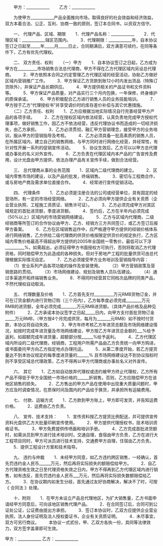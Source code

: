 
 


　　甲方：____________
　　乙方：____________


　　为使甲方____________产品全面推向市场，取得良好的社会效益和经济效益，双方本着合法、公正、互利、协商一致的原则，签订本合同书，以资双方信守。


　　一、 代理产品、区域、期限
　　1．代理产品名称：____________
　　2．代理区域：____________辖区范围内。
　　3．代理期限：____________年，自本协议签订之日起至_____年_____月_____日止，合同期满后，双方满意可续约，在同等条件下，乙方有优先代理权。


　　二、 双方责任、权利
　　（一）甲方
　　1．自本协议签订之日起，乙方成为甲方在__________市场销售合法总代理商，甲方不得在乙方代理区域内另设总代理商。
　　2．甲方依照本合同之约定管理乙方代理区域的经营活动，协助乙方做好区域内营销推广工作。
　　3．甲方保证乙方货款到账12小时内发出货品（特殊订货除外），并保证产品长期供应。
　　4．甲方提供相关的产品证书和文件资料等。
　　5．甲方保证产品质量，对产品实行三个月内包换，一年保修，终身维护的质保承诺。
　　6．甲方积极配合乙方进行销售人员的业务技能培训。
　　7．甲方授于乙方“代理授权书”并享受调价时的库存差价补偿与其它优惠措施。
　　（二）乙方责任、权利
　　1．乙方应根据当地实际情况自行完善经营甲方产品的各项手续。
　　2．乙方在授权区域内依法经营，认真负责地完成甲方授权代理事项，做好销售工作，因乙方不依法经营，违反代理协议书而造成的一切经济损失，由乙方承担。
　　3．乙方必须贯彻，融汇甲方营销理念，接受甲方的业务培训，服从甲方的营销指导及考核。
　　4．乙方必须具备一批高素质的销售人员，在所属区域内，建立自己的销售网络，与甲方同时进行网络化经营，并经常性，有针对性开展一系列的促销宣传活动。
　　5．协议生效后，乙方可以以甲方总代理或办事处的名义对外宣传。
　　6．乙方负责在代理区域内本产品的广告宣传及费用，设计光盘由甲方提供，依法办理产品有关宣传手续，做到合法经营。


　　三、 总代理商从事的业务范围
　　1．区域内二级代理商的建立。
　　2．区域内零售市场的建设，以及产品的批发，终端销售。
　　3．密切与工程商合作，或与房地产商及需求单位直接合作。
　　4．经常进行宣传促销活动。


　　四、 代理条件
　　1．乙方必须是注册合法的公司或经营单位，具有固定的经营场所，有一定的市场经营网络。
　　2．乙方必须向甲方提供企业有关资质（企业营业执照、工程施工资质证、销售许可证）。
　　3．乙方必须完成甲方对其区域规定的首批进货额，季度进货额。
　　4．签约后，乙方在半年内必须完成（50%以上）区域内的市场营销网络建设。
　　5．乙方与区域内代理商，二级经销商等所签订的合作协议由甲方、乙方、经销方三方共同签订，或乙方签订后报甲方备案。
　　6．乙方在区域销售运作中，应严格遵守甲方提供的经销价格体系进行网络销售，乙方供给二级代理商的供货价格按限定供货价的规定执行，乙方区域内零售价格最高不得超出甲方提供的2005年全国统一零售价，最低可以下浮__________%，如需超出，必须征得甲方书面授权方可执行，否则将取消乙方代理资格，同时赔偿甲方为此造成的各种损失。但对于房地产工程的批量供货可由总代理根据实际情况自定。
　　7．乙方必须接受甲方业务培训及营销指导内容：
　　（1）安业系列产品各项功能的操作及安装使用。
　　（2）甲方营销政策及营销思路的贯彻。
　　（3）市场网络建设、规划及销售人员队伍建设。
　　（4）通过多渠道开拓终端销售业务。
　　8．不得同时经营其它同档次品牌的同类产品，不然代理权自动取消。


　　五、 代理数量及价格
　　1．乙方首先支付__________万元RMB货物订金，并可在订货金额内进行货物订购（三个月内），乙方每季度必须完成________万元RMB的进货额，全年必须完成________万元RMB进货额。（具体产品价格及品种见附件）
　　2．乙方承诺本协议签字之日起_____日内，向甲方支付首批货物订金_____万元RMB，（甲方按4个月完成供货，每月为_______元RMB）如不按时付货款，本协议将自动失效。
　　3．甲方年终考核乙方年进货总额及市场网络建设情况，如按时完成年进货量及市场网络建设，甲方按乙方年进货总金额的___%给予返利，如超额完成年进货量，超额部分按______%给予返利。
　　4．乙方代理区域内所设的二级代理商，经销商，工程用户所需产品由乙方负责统一向甲方购进，或书面委托甲方向乙方指定地点办理托运。
　　5．从第二季度开始，若乙方提货量达不到本协议规定的每季度进货量的______% 且市场网络建设达不到协议指标时则不享受区域总代理政策，乙方不得再以甲方代理商或办事处名义对外宣传。


　　六、 其它
　　1．乙方如自动放弃代理权或违约被甲方终止代理权，乙方所有产品不得低于甲方全国统一市场价格的______折销售。否则，乙方应赔偿甲方在该地区销售的损失。
　　2．乙方售出的甲方产品在使用中出现重大质量问题时，甲方应及时调查情况，在质保时间及围内的产品给于换货，并承担所有运输费用。


　　七、 付款、运输方式
　　1．乙方款到甲方账上，甲方即可发货，并告知运费价格。
　　2．运费由乙方负责。


　　八、 宣传、技术支持：
　　1．宣传资料按乙方提货比例配送，并可提供宣传资料光盘供乙方大批量印刷宣传使用。
　　2．甲方提供代理授权书，技术培训资格证书。
　　3．甲方免费提供传喷画和培训手册。
　　4．乙方完成首批进货额时，如需派员到甲方进行技术培训时。交通自理，食宿由甲方负责，乙方在进行大工程项目同时，甲方可派员进行技术支持，交通费甲方自理，住宿由乙方负责。
　　5．提供工程设计方案和技术指导。


　　九、 违约与仲裁
　　1．未经甲方同意，如乙方违约跨区销售，一经确认，首先罚违约金人民币______万元，然后再将实际损失的额赔偿给甲方。
　　2．自乙方代理资格生效之日至代理资格失效之日内，甲方不得再到乙方代理区域内进行销售，如有违反，首先罚违约金人民币___万元，然后再将实际损失数额赔偿给乙方。
　　3．在协议期内如发生分歧，首先通过友好协商解决，解决不了时，可按《
合同法
》处理。


　　十、附则
　　1．在甲方未设立产品总代理地区，为扩大销售量，乙方书面申请经甲方同意后，可向该地区销售代理产品。
　　2．在合同签订后，合同可到公证处公证，公证费由提出方承担。
　　3．签订本协议时，乙双方应提供企业营业执照，法人身份证明及法人授权委证书，企业有关资质证明。
　　4．未尽事宜，双方可另行商议。
　　本协议一式贰份，甲、乙双方各执一份，具同等法律效力，双方签字盖章即可生效。


甲方：____________
乙方：____________

 


 

 
 
 
 
 
  


  
 

  


  


  
 
 
 
 

